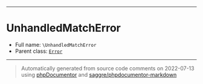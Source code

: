 ***

# UnhandledMatchError





* Full name: `\UnhandledMatchError`
* Parent class: [`Error`](./Error.md)






***
> Automatically generated from source code comments on 2022-07-13 using [phpDocumentor](http://www.phpdoc.org/) and [saggre/phpdocumentor-markdown](https://github.com/Saggre/phpDocumentor-markdown)
